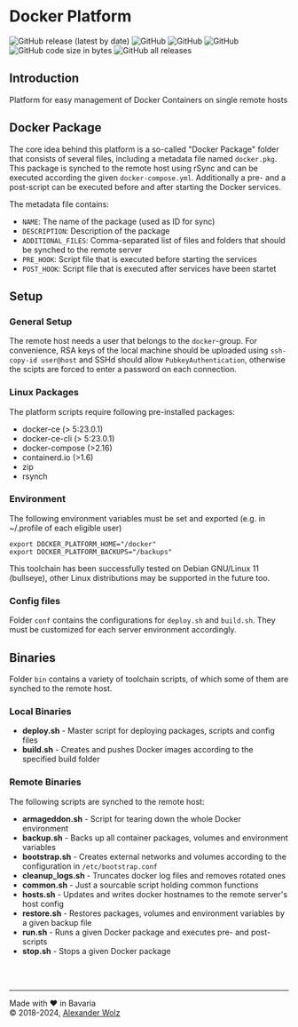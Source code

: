 # Docker Platform

![GitHub release (latest by date)](https://img.shields.io/github/v/release/alexanderwolz/DockerPlatform)
![GitHub](https://img.shields.io/badge/docker-23.0.1-orange)
![GitHub](https://img.shields.io/badge/docker_compose-1.29.2-orange)
![GitHub](https://img.shields.io/github/license/alexanderwolz/DockerPlatform)
![GitHub code size in bytes](https://img.shields.io/github/languages/code-size/alexanderwolz/DockerPlatform)
![GitHub all releases](https://img.shields.io/github/downloads/alexanderwolz/DockerPlatform/total?color=informational)

## Introduction

Platform for easy management of Docker Containers on
single remote hosts

## Docker Package
The core idea behind this platform is a so-called "Docker Package" folder that consists of several files, including a metadata file named ```docker.pkg```. This package is synched to the remote host using rSync and can be executed according the given ```docker-compose.yml```. Additionally a pre- and a post-script can be executed before and after starting the Docker services.

The metadata file contains:
- ```NAME```: The name of the package (used as ID for sync)
- ```DESCRIPTION```: Description of the package
- ```ADDITIONAL_FILES```: Comma-separated list of files and folders that should be synched to the remote server
- ```PRE_HOOK```: Script file that is executed before starting the services
- ```POST_HOOK```: Script file that is executed after services have been startet

## Setup
### General Setup
The remote host needs a user that belongs to the ```docker```-group. For convenience, RSA keys of the local machine should be uploaded using ```ssh-copy-id user@host``` and SSHd should allow ```PubkeyAuthentication```, otherwise the scipts are forced to enter a password on each connection.
### Linux Packages
The platform scripts require following pre-installed packages:
- docker-ce (> 5:23.0.1)
- docker-ce-cli (> 5:23.0.1)
- docker-compose (>2.16)
- containerd.io (>1.6)
- zip
- rsynch

### Environment
The following environment variables must be set and exported (e.g. in ~/.profile of each eligible user)
```
export DOCKER_PLATFORM_HOME="/docker"
export DOCKER_PLATFORM_BACKUPS="/backups"
```

This toolchain has been successfully tested on Debian GNU/Linux 11 (bullseye), other Linux distributions may be supported in the future too.

### Config files
Folder ```conf``` contains the configurations for  ```deploy.sh``` and ```build.sh```. They must be customized for each server environment accordingly.

## Binaries
Folder ```bin``` contains a variety of toolchain scripts, of which some of them are synched to the remote host.

### Local Binaries
- **deploy.sh** - Master script for deploying packages, scripts and config files
- **build.sh** - Creates and pushes Docker images according to the specified build folder

### Remote Binaries
The following scripts are synched to the remote host:
- **armageddon.sh** - Script for tearing down the whole Docker environment
- **backup.sh** - Backs up all container packages, volumes and environment variables
- **bootstrap.sh** - Creates external networks and volumes according to the configuration in ```/etc/bootstrap.conf```
- **cleanup_logs.sh** - Truncates docker log files and removes rotated ones
- **common.sh** - Just a sourcable script holding common functions
- **hosts.sh** - Updates and writes docker hostnames to the remote server's host config
- **restore.sh** - Restores packages, volumes and environment variables by a given backup file
- **run.sh** - Runs a given Docker package and executes pre- and post-scripts
- **stop.sh** - Stops a given Docker package

<br>
<br>

- - -
Made with ❤️ in Bavaria
<br>
© 2018-2024, <a href="https://www.alexanderwolz.de"> Alexander Wolz
